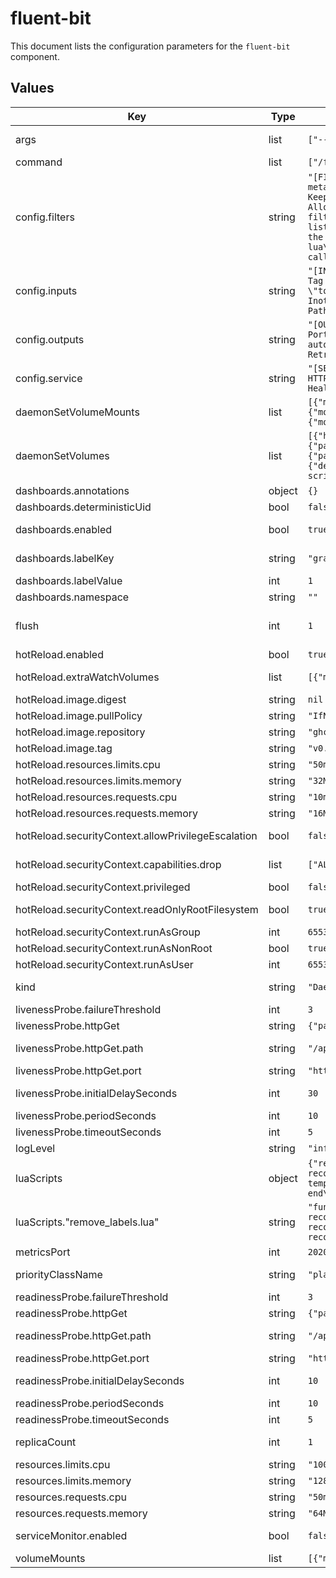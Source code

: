 # fluent-bit

This document lists the configuration parameters for the `fluent-bit` component.

## Values

| Key | Type | Default | Description |
|-----|------|---------|-------------|
| args | list | `["--workdir=/fluent-bit/etc","--config=/fluent-bit/etc/conf/fluent-bit.conf"]` | Arguments for the command |
| command | list | `["/fluent-bit/bin/fluent-bit"]` | Command to run |
| config.filters | string | `"[FILTER]\n    Name kubernetes\n    Match *\n    # -- Enrich logs with Kubernetes metadata.\n    Merge_Log On\n    # -- Do not keep the original log after merging.\n    Keep_Log Off\n    # -- Allow pods to suggest a parser.\n    K8S-Logging.Parser On\n    # -- Allow pods to be excluded from logging.\n    K8S-Logging.Exclude On\n\n# The following Lua filter removes known high-cardinality labels to protect Loki's\n# performance. A 'deny-list' approach is used because it's more performant\n# than a Lua-based 'allow-list' and the built-in Kubernetes filter does not\n# support selective inclusion.\n[FILTER]\n    Name        lua\n    Match       kube.*\n    script      /fluent-bit/scripts/remove_labels.lua\n    call        remove_labels\n"` |  |
| config.inputs | string | `"[INPUT]\n    Name tail\n    Path /var/log/containers/*.log\n    multiline.parser cri\n    Tag kube.*\n    Mem_Buf_Limit 5MB\n    Skip_Long_Lines On\n    # Disable inotify to prevent \"too many open files\" errors\n    # Use stat-based file watching instead\n    Inotify_Watcher false\n    DB /var/fluent-bit/state/flb_kube.db\n    DB.Sync Normal\n    Path_Key filename\n    Ignore_Older 24h\n    Threaded On\n"` |  |
| config.outputs | string | `"[OUTPUT]\n    Name loki\n    Match *\n    Host loki.observability.svc.cluster.local\n    Port 3100\n    # -- Automatically add all Kubernetes labels to the log record.\n    auto_kubernetes_labels true\n    # -- Number of retries before dropping logs.\n    Retry_Limit 5\n"` |  |
| config.service | string | `"[SERVICE]\n    Flush {{ .Values.flush }}\n    Log_Level {{ .Values.logLevel }}\n    HTTP_Server On\n    HTTP_Listen 0.0.0.0\n    HTTP_Port {{ .Values.metricsPort }}\n    Health_Check On\n"` |  |
| daemonSetVolumeMounts | list | `[{"mountPath":"/var/log","name":"varlog"},{"mountPath":"/var/lib/docker/containers","name":"varlibdockercontainers","readOnly":true},{"mountPath":"/var/fluent-bit/state","name":"fluentbitstate"}]` | DaemonSet volume mounts |
| daemonSetVolumes | list | `[{"hostPath":{"path":"/var/log"},"name":"varlog"},{"hostPath":{"path":"/var/lib/docker/containers"},"name":"varlibdockercontainers"},{"hostPath":{"path":"/var/fluent-bit/state"},"name":"fluentbitstate"},{"configMap":{"defaultMode":493,"name":"{{ include \"fluent-bit.fullname\" . }}-scripts"},"name":"scripts"}]` | DaemonSet volumes |
| dashboards.annotations | object | `{}` | Annotations |
| dashboards.deterministicUid | bool | `false` | Deterministic UID |
| dashboards.enabled | bool | `true` | Enable dashboards |
| dashboards.labelKey | string | `"grafana_dashboard"` | Label key for dashboards |
| dashboards.labelValue | int | `1` | Label value |
| dashboards.namespace | string | `""` | Namespace |
| flush | int | `1` | Time to wait before flushing data (in seconds) |
| hotReload.enabled | bool | `true` | Enable hot reload |
| hotReload.extraWatchVolumes | list | `[{"mountPath":"/watch/scripts","name":"scripts"}]` | Extra volumes to watch |
| hotReload.image.digest | string | `nil` | Image digest |
| hotReload.image.pullPolicy | string | `"IfNotPresent"` | Pull policy |
| hotReload.image.repository | string | `"ghcr.io/jimmidyson/configmap-reload"` | Image repository |
| hotReload.image.tag | string | `"v0.15.0"` | Image tag |
| hotReload.resources.limits.cpu | string | `"50m"` | CPU limit |
| hotReload.resources.limits.memory | string | `"32Mi"` | Memory limit |
| hotReload.resources.requests.cpu | string | `"10m"` | CPU request |
| hotReload.resources.requests.memory | string | `"16Mi"` | Memory request |
| hotReload.securityContext.allowPrivilegeEscalation | bool | `false` | Allow privilege escalation |
| hotReload.securityContext.capabilities.drop | list | `["ALL"]` | Dropped capabilities |
| hotReload.securityContext.privileged | bool | `false` | Privileged mode |
| hotReload.securityContext.readOnlyRootFilesystem | bool | `true` | Read-only root filesystem |
| hotReload.securityContext.runAsGroup | int | `65532` | Group ID |
| hotReload.securityContext.runAsNonRoot | bool | `true` | Run as non-root |
| hotReload.securityContext.runAsUser | int | `65532` | User ID |
| kind | string | `"DaemonSet"` | DaemonSet or Deployment |
| livenessProbe.failureThreshold | int | `3` | Failure threshold |
| livenessProbe.httpGet | string | `{"path":"/api/v1/health","port":"http"}` | Probe path |
| livenessProbe.httpGet.path | string | `"/api/v1/health"` | Health check path |
| livenessProbe.httpGet.port | string | `"http"` | Port |
| livenessProbe.initialDelaySeconds | int | `30` | Initial delay seconds |
| livenessProbe.periodSeconds | int | `10` | Period seconds |
| livenessProbe.timeoutSeconds | int | `5` | Timeout seconds |
| logLevel | string | `"info"` | Default log level |
| luaScripts | object | `{"remove_labels.lua":"function remove_labels(tag, timestamp, record)\n  if record.kubernetes and record.kubernetes.labels then\n    record.kubernetes.labels['pod-template-hash'] = nil\n    record.kubernetes.labels['controller-revision-hash'] = nil\n  end\n  return 2, timestamp, record\nend\n"}` | Lua scripts for log processing |
| luaScripts."remove_labels.lua" | string | `"function remove_labels(tag, timestamp, record)\n  if record.kubernetes and record.kubernetes.labels then\n    record.kubernetes.labels['pod-template-hash'] = nil\n    record.kubernetes.labels['controller-revision-hash'] = nil\n  end\n  return 2, timestamp, record\nend\n"` | Lua script to remove high-cardinality labels |
| metricsPort | int | `2020` | Metrics port |
| priorityClassName | string | `"platform-observability"` | Priority class for Fluent Bit pods |
| readinessProbe.failureThreshold | int | `3` | Failure threshold |
| readinessProbe.httpGet | string | `{"path":"/api/v1/health","port":"http"}` | Probe path |
| readinessProbe.httpGet.path | string | `"/api/v1/health"` | Health check path |
| readinessProbe.httpGet.port | string | `"http"` | Port |
| readinessProbe.initialDelaySeconds | int | `10` | Initial delay seconds |
| readinessProbe.periodSeconds | int | `10` | Period seconds |
| readinessProbe.timeoutSeconds | int | `5` | Timeout seconds |
| replicaCount | int | `1` | Only applicable if kind=Deployment |
| resources.limits.cpu | string | `"100m"` | CPU limit |
| resources.limits.memory | string | `"128Mi"` | Memory limit |
| resources.requests.cpu | string | `"50m"` | CPU request |
| resources.requests.memory | string | `"64Mi"` | Memory request |
| serviceMonitor.enabled | bool | `false` | Enable ServiceMonitor |
| volumeMounts | list | `[{"mountPath":"/fluent-bit/etc/conf","name":"config"}]` | Volume mounts |
